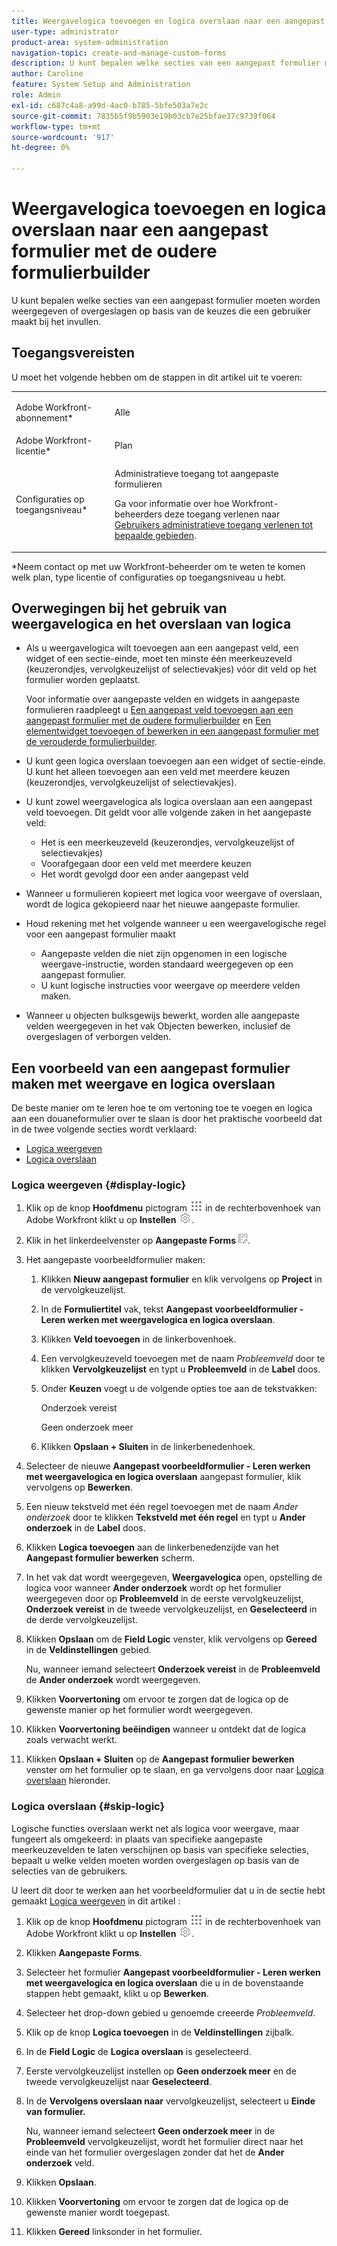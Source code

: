 ```yaml
---
title: Weergavelogica toevoegen en logica overslaan naar een aangepast formulier met de oudere formulierbuilder
user-type: administrator
product-area: system-administration
navigation-topic: create-and-manage-custom-forms
description: U kunt bepalen welke secties van een aangepast formulier moeten worden weergegeven of overgeslagen op basis van de keuzes die een gebruiker maakt bij het invullen.
author: Caroline
feature: System Setup and Administration
role: Admin
exl-id: c687c4a8-a99d-4ac0-b785-5bfe503a7e2c
source-git-commit: 7835b5f9b5903e19b03cb7e25bfae37c9739f064
workflow-type: tm+mt
source-wordcount: '917'
ht-degree: 0%

---
```


# Weergavelogica toevoegen en logica overslaan naar een aangepast formulier met de oudere formulierbuilder

U kunt bepalen welke secties van een aangepast formulier moeten worden weergegeven of overgeslagen op basis van de keuzes die een gebruiker maakt bij het invullen.

## Toegangsvereisten

U moet het volgende hebben om de stappen in dit artikel uit te voeren:

<table style="table-layout:auto"> 
 <col> 
 <col> 
 <tbody> 
  <tr data-mc-conditions=""> 
   <td role="rowheader"> <p>Adobe Workfront-abonnement*</p> </td> 
   <td>Alle</td> 
  </tr> 
  <tr> 
   <td role="rowheader">Adobe Workfront-licentie*</td> 
   <td>Plan</td> 
  </tr> 
  <tr data-mc-conditions=""> 
   <td role="rowheader">Configuraties op toegangsniveau*</td> 
   <td> <p>Administratieve toegang tot aangepaste formulieren</p> <p>Ga voor informatie over hoe Workfront-beheerders deze toegang verlenen naar <a href="../../../administration-and-setup/add-users/configure-and-grant-access/grant-users-admin-access-certain-areas.md" class="MCXref xref">Gebruikers administratieve toegang verlenen tot bepaalde gebieden</a>.</p> </td> 
  </tr>  
 </tbody> 
</table>

&#42;Neem contact op met uw Workfront-beheerder om te weten te komen welk plan, type licentie of configuraties op toegangsniveau u hebt.

## Overwegingen bij het gebruik van weergavelogica en het overslaan van logica

* Als u weergavelogica wilt toevoegen aan een aangepast veld, een widget of een sectie-einde, moet ten minste één meerkeuzeveld (keuzerondjes, vervolgkeuzelijst of selectievakjes) vóór dit veld op het formulier worden geplaatst.

   Voor informatie over aangepaste velden en widgets in aangepaste formulieren raadpleegt u [Een aangepast veld toevoegen aan een aangepast formulier met de oudere formulierbuilder](../../../administration-and-setup/customize-workfront/create-manage-custom-forms/add-a-custom-field-to-a-custom-form.md) en [Een elementwidget toevoegen of bewerken in een aangepast formulier met de verouderde formulierbuilder](../../../administration-and-setup/customize-workfront/create-manage-custom-forms/add-widget-or-edit-its-properties-in-a-custom-form.md).

* U kunt geen logica overslaan toevoegen aan een widget of sectie-einde. U kunt het alleen toevoegen aan een veld met meerdere keuzen (keuzerondjes, vervolgkeuzelijst of selectievakjes).

* U kunt zowel weergavelogica als logica overslaan aan een aangepast veld toevoegen. Dit geldt voor alle volgende zaken in het aangepaste veld:

   * Het is een meerkeuzeveld (keuzerondjes, vervolgkeuzelijst of selectievakjes)
   * Voorafgegaan door een veld met meerdere keuzen
   * Het wordt gevolgd door een ander aangepast veld

* Wanneer u formulieren kopieert met logica voor weergave of overslaan, wordt de logica gekopieerd naar het nieuwe aangepaste formulier.
* Houd rekening met het volgende wanneer u een weergavelogische regel voor een aangepast formulier maakt

   * Aangepaste velden die niet zijn opgenomen in een logische weergave-instructie, worden standaard weergegeven op een aangepast formulier.
   * U kunt logische instructies voor weergave op meerdere velden maken.

* Wanneer u objecten bulksgewijs bewerkt, worden alle aangepaste velden weergegeven in het vak Objecten bewerken, inclusief de overgeslagen of verborgen velden.

## Een voorbeeld van een aangepast formulier maken met weergave en logica overslaan

De beste manier om te leren hoe te om vertoning toe te voegen en logica aan een douaneformulier over te slaan is door het praktische voorbeeld dat in de twee volgende secties wordt verklaard:

* [Logica weergeven](#display-logic)
* [Logica overslaan](#skip-logic)

### Logica weergeven {#display-logic}

1. Klik op de knop **Hoofdmenu** pictogram ![](assets/main-menu-icon.png) in de rechterbovenhoek van Adobe Workfront klikt u op **Instellen** ![](assets/gear-icon-settings.png).

1. Klik in het linkerdeelvenster op **Aangepaste Forms** ![](assets/custom-forms-icon.png).

1. Het aangepaste voorbeeldformulier maken:

   1. Klikken **Nieuw aangepast formulier** en klik vervolgens op **Project** in de vervolgkeuzelijst.

   1. In de **Formuliertitel** vak, tekst **Aangepast voorbeeldformulier - Leren werken met weergavelogica en logica overslaan**.

   1. Klikken **Veld toevoegen** in de linkerbovenhoek.
   1. Een vervolgkeuzeveld toevoegen met de naam *Probleemveld* door te klikken **Vervolgkeuzelijst** en typt u **Probleemveld** in de **Label** doos.

   1. Onder **Keuzen** voegt u de volgende opties toe aan de tekstvakken:

      Onderzoek vereist

      Geen onderzoek meer

   1. Klikken **Opslaan + Sluiten** in de linkerbenedenhoek.

1. Selecteer de nieuwe **Aangepast voorbeeldformulier - Leren werken met weergavelogica en logica overslaan** aangepast formulier, klik vervolgens op **Bewerken**.

1. Een nieuw tekstveld met één regel toevoegen met de naam *Ander onderzoek* door te klikken **Tekstveld met één regel** en typt u **Ander onderzoek** in de **Label** doos.

1. Klikken **Logica toevoegen** aan de linkerbenedenzijde van het **Aangepast formulier bewerken** scherm.

1. In het vak dat wordt weergegeven, **Weergavelogica** open, opstelling de logica voor wanneer **Ander onderzoek** wordt op het formulier weergegeven door op **Probleemveld** in de eerste vervolgkeuzelijst, **Onderzoek vereist** in de tweede vervolgkeuzelijst, en **Geselecteerd** in de derde vervolgkeuzelijst.
1. Klikken **Opslaan** om de **Field Logic** venster, klik vervolgens op **Gereed** in de **Veldinstellingen** gebied.

   Nu, wanneer iemand selecteert **Onderzoek vereist** in de **Probleemveld** de **Ander onderzoek** wordt weergegeven.

1. Klikken **Voorvertoning** om ervoor te zorgen dat de logica op de gewenste manier op het formulier wordt weergegeven.
1. Klikken **Voorvertoning beëindigen** wanneer u ontdekt dat de logica zoals verwacht werkt.
1. Klikken **Opslaan + Sluiten** op de **Aangepast formulier bewerken** venster om het formulier op te slaan, en ga vervolgens door naar [Logica overslaan](#skip-logic) hieronder.

### Logica overslaan {#skip-logic}

Logische functies overslaan werkt net als logica voor weergave, maar fungeert als omgekeerd: in plaats van specifieke aangepaste meerkeuzevelden te laten verschijnen op basis van specifieke selecties, bepaalt u welke velden moeten worden overgeslagen op basis van de selecties van de gebruikers.

U leert dit door te werken aan het voorbeeldformulier dat u in de sectie hebt gemaakt [Logica weergeven](#display-logic) in dit artikel :

1. Klik op de knop **Hoofdmenu** pictogram ![](assets/main-menu-icon.png) in de rechterbovenhoek van Adobe Workfront klikt u op **Instellen** ![](assets/gear-icon-settings.png).

1. Klikken **Aangepaste Forms**.
1. Selecteer het formulier **Aangepast voorbeeldformulier - Leren werken met weergavelogica en logica overslaan** die u in de bovenstaande stappen hebt gemaakt, klikt u op **Bewerken**.

1. Selecteer het drop-down gebied u genoemde creeerde *Probleemveld*.
1. Klik op de knop **Logica toevoegen** in de **Veldinstellingen** zijbalk.

1. In de **Field Logic** de **Logica overslaan** is geselecteerd.

1. Eerste vervolgkeuzelijst instellen op **Geen onderzoek meer** en de tweede vervolgkeuzelijst naar **Geselecteerd**.

1. In de **Vervolgens overslaan naar** vervolgkeuzelijst, selecteert u **Einde van formulier.**

   Nu, wanneer iemand selecteert **Geen onderzoek meer** in de **Probleemveld** vervolgkeuzelijst, wordt het formulier direct naar het einde van het formulier overgeslagen zonder dat het de **Ander onderzoek** veld.

1. Klikken **Opslaan**.
1. Klikken **Voorvertoning**  om ervoor te zorgen dat de logica op de gewenste manier wordt toegepast.
1. Klikken **Gereed** linksonder in het formulier.
